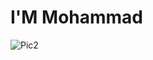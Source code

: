 # I'M Mohammad

<img alt= "Pic2" src="https://github-readme-stats.vercel.app/api?username=PyScriptPlus&show_icons=true"/>
